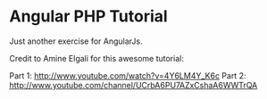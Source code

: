 Angular PHP Tutorial
============================

Just another exercise for AngularJs.

Credit to Amine Elgali for this awesome tutorial:

Part 1:
http://www.youtube.com/watch?v=4Y6LM4Y_K6c
Part 2:
http://www.youtube.com/channel/UCrbA6PU7AZxCshaA6WWTrQA
